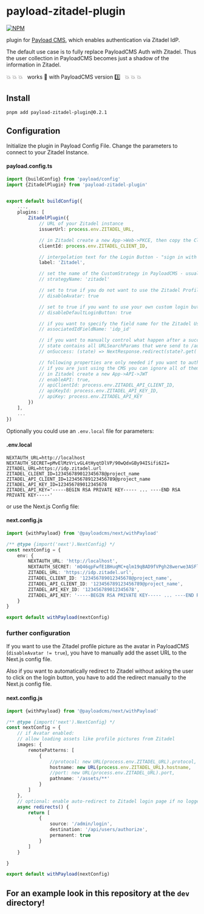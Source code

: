 # payload-zitadel-plugin

[![NPM](https://nodei.co/npm/payload-zitadel-plugin.png)](https://npmjs.org/package/payload-zitadel-plugin)

plugin for [Payload CMS](https://payloadcms.com), which enables authentication via Zitadel IdP.

The default use case is to fully replace PayloadCMS Auth with Zitadel.
Thus the user collection in PayloadCMS becomes just a shadow of the information in Zitadel.

:boom: :boom: :boom: &nbsp; works :100: with PayloadCMS version :three: &nbsp; :boom: :boom: :boom:

## Install

```shell
pnpm add payload-zitadel-plugin@0.2.1
```

## Configuration

Initialize the plugin in Payload Config File. Change the parameters to connect to your Zitadel Instance.

#### payload.config.ts

```typescript
import {buildConfig} from 'payload/config'
import {ZitadelPlugin} from 'payload-zitadel-plugin'


export default buildConfig({
    ...,
    plugins: [
        ZitadelPlugin({
            // URL of your Zitadel instance
            issuerUrl: process.env.ZITADEL_URL,

            // in Zitadel create a new App->Web->PKCE, then copy the Client ID
            clientId: process.env.ZITADEL_CLIENT_ID,

            // interpolation text for the Login Button - "sign in with ..."
            label: 'Zitadel',

            // set the name of the CustomStrategy in PayloadCMS - usually not necessary
            // strategyName: 'zitadel'

            // set to true if you do not want to use the Zitadel Profile Picture as the Avatar
            // disableAvatar: true

            // set to true if you want to use your own custom login button
            // disableDefaultLoginButton: true

            // if you want to specify the field name for the Zitadel User Id in the users collection
            // associatedIdFieldName: 'idp_id'

            // if you want to manually control what happen after a successful login
            // state contains all URLSearchParams that were send to /authorize
            // onSuccess: (state) => NextResponse.redirect(state?.get('redirect') ?? 'http://localhost')

            // following properties are only needed if you want to authenticate clients for the API
            // if you are just using the CMS you can ignore all of them
            // in Zitadel create a new App->API->JWT
            // enableAPI: true,
            // apiClientId: process.env.ZITADEL_API_CLIENT_ID,
            // apiKeyId: process.env.ZITADEL_API_KEY_ID,
            // apiKey: process.env.ZITADEL_API_KEY
        })
    ],
    ...
})
```

Optionally you could use an `.env.local` file for parameters:

#### .env.local

```dotenv
NEXTAUTH_URL=http://localhost
NEXTAUTH_SECRET=pMvElMzVrLvGL4tHyqtDlVP/90wQdxGBy94ISifi62I=
ZITADEL_URL=https://idp.zitadel.url
ZITADEL_CLIENT_ID=123456789012345678@project_name
ZITADEL_API_CLIENT_ID=123456789123456789@project_name
ZITADEL_API_KEY_ID=123456789012345678
ZITADEL_API_KEY='-----BEGIN RSA PRIVATE KEY----- ... ----END RSA PRIVATE KEY-----'
```

or use the Next.js Config file:

#### next.config.js

```typescript
import {withPayload} from '@payloadcms/next/withPayload'

/** @type {import('next').NextConfig} */
const nextConfig = {
    env: {
        NEXTAUTH_URL: 'http://localhost',
        NEXTAUTH_SECRET: 'mQ46qpFwfE1BHuqMC+qlm19qBAD9fVPgh28werwe3ASFlAfnKjM=',
        ZITADEL_URL: 'https://idp.zitadel.url',
        ZITADEL_CLIENT_ID: '123456789012345678@project_name',
        ZITADEL_API_CLIENT_ID: '123456789123456789@project_name',
        ZITADEL_API_KEY_ID: '123456789012345678',
        ZITADEL_API_KEY: '-----BEGIN RSA PRIVATE KEY----- ... ----END RSA PRIVATE KEY-----'
    }
}

export default withPayload(nextConfig)
```

### further configuration

If you want to use the Zitadel profile picture as the avatar in PayloadCMS (`disableAvatar != true`),
you have to manually add the asset URL to the Next.js config file.

Also if you want to automatically redirect to Zitadel without asking the user to click on the login button,
you have to add the redirect manually to the Next.js config file.

#### next.config.js

```typescript
import {withPayload} from '@payloadcms/next/withPayload'

/** @type {import('next').NextConfig} */
const nextConfig = {
    // if Avatar enabled:
    // allow loading assets like profile pictures from Zitadel
    images: {
        remotePatterns: [
            {
                //protocol: new URL(process.env.ZITADEL_URL).protocol,
                hostname: new URL(process.env.ZITADEL_URL).hostname,
                //port: new URL(process.env.ZITADEL_URL).port,
                pathname: '/assets/**'
            }
        ]
    },
    // optional: enable auto-redirect to Zitadel login page if no logged in
    async redirects() {
        return [
            {
                source: '/admin/login',
                destination: '/api/users/authorize',
                permanent: true
            }
        ]
    }

}

export default withPayload(nextConfig)
```

## For an example look in this repository at the `dev` directory!